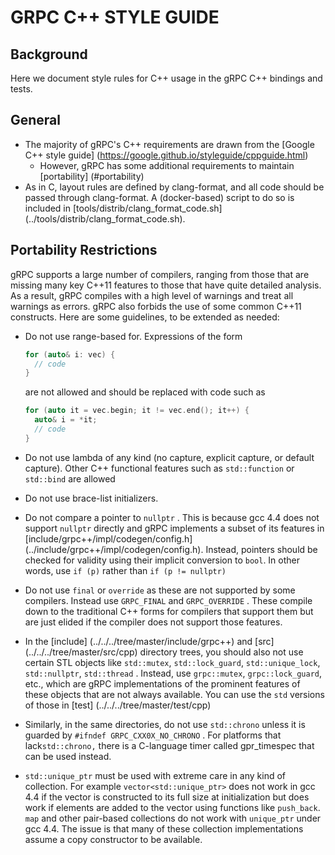 GRPC C++ STYLE GUIDE
=====================

Background
----------

Here we document style rules for C++ usage in the gRPC C++ bindings
and tests.

General
-------

- The majority of gRPC's C++ requirements are drawn from the [Google C++ style
guide] (https://google.github.io/styleguide/cppguide.html)
   - However, gRPC has some additional requirements to maintain
     [portability] (#portability)
- As in C, layout rules are defined by clang-format, and all code
should be passed through clang-format. A (docker-based) script to do
so is included in [tools/distrib/clang\_format\_code.sh]
(../tools/distrib/clang_format_code.sh).

<a name="portability"></a>
Portability Restrictions
-------------------

gRPC supports a large number of compilers, ranging from those that are
missing many key C++11 features to those that have quite detailed
analysis. As a result, gRPC compiles with a high level of warnings and
treat all warnings as errors. gRPC also forbids the use of some common
C++11 constructs. Here are some guidelines, to be extended as needed:
- Do not use range-based for. Expressions of the form
  ```c
  for (auto& i: vec) {
    // code
  }
  ```
  
  are not allowed and should be replaced with code such as
  ```c
  for (auto it = vec.begin; it != vec.end(); it++) {
    auto& i = *it;
    // code
  }
  ```
  
- Do not use lambda of any kind (no capture, explicit capture, or
default capture). Other C++ functional features such as
`std::function` or `std::bind` are allowed
- Do not use brace-list initializers.
- Do not compare a pointer to `nullptr` . This is because gcc 4.4
  does not support `nullptr` directly and gRPC implements a subset of
  its features in [include/grpc++/impl/codegen/config.h]
  (../include/grpc++/impl/codegen/config.h). Instead, pointers should
  be checked for validity using their implicit conversion to `bool`.
  In other words, use `if (p)` rather than `if (p != nullptr)`
- Do not use `final` or `override` as these are not supported by some
  compilers. Instead use `GRPC_FINAL` and `GRPC_OVERRIDE` . These
  compile down to the traditional C++ forms for compilers that support
  them but are just elided if the compiler does not support those features.
- In the [include] (../../../tree/master/include/grpc++) and [src]
  (../../../tree/master/src/cpp) directory trees, you should also not
  use certain STL objects like `std::mutex`, `std::lock_guard`,
  `std::unique_lock`, `std::nullptr`, `std::thread` . Instead, use
  `grpc::mutex`, `grpc::lock_guard`, etc., which are gRPC
  implementations of the prominent features of these objects that are
  not always available. You can use the `std` versions of those in  [test]
  (../../../tree/master/test/cpp)
- Similarly, in the same directories, do not use `std::chrono` unless
  it is guarded by `#ifndef GRPC_CXX0X_NO_CHRONO` . For platforms that
  lack`std::chrono,` there is a C-language timer called gpr_timespec that can
  be used instead.
- `std::unique_ptr` must be used with extreme care in any kind of
  collection. For example `vector<std::unique_ptr>` does not work in
  gcc 4.4 if the vector is constructed to its full size at
  initialization but does work if elements are added to the vector
  using functions like `push_back`. `map` and other pair-based
  collections do not work with `unique_ptr` under gcc 4.4. The issue
  is that many of these collection implementations assume a copy
  constructor
  to be available.
  
